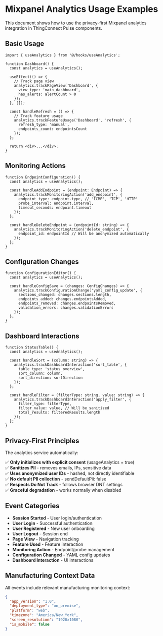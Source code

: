 # Mixpanel Analytics Usage Examples

This document shows how to use the privacy-first Mixpanel analytics integration in ThingConnect Pulse components.

## Basic Usage

```tsx
import { useAnalytics } from '@/hooks/useAnalytics';

function Dashboard() {
  const analytics = useAnalytics();

  useEffect(() => {
    // Track page view
    analytics.trackPageView('Dashboard', {
      view_type: 'main_dashboard',
      has_alerts: alertCount > 0
    });
  }, []);

  const handleRefresh = () => {
    // Track feature usage
    analytics.trackFeatureUsage('Dashboard', 'refresh', {
      refresh_type: 'manual',
      endpoints_count: endpointsCount
    });
  };

  return <div>...</div>;
}
```

## Monitoring Actions

```tsx
function EndpointConfiguration() {
  const analytics = useAnalytics();

  const handleAddEndpoint = (endpoint: Endpoint) => {
    analytics.trackMonitoringAction('add_endpoint', {
      endpoint_type: endpoint.type, // 'ICMP', 'TCP', 'HTTP'
      probe_interval: endpoint.interval,
      timeout_seconds: endpoint.timeout
    });
  };

  const handleDeleteEndpoint = (endpointId: string) => {
    analytics.trackMonitoringAction('delete_endpoint', {
      endpoint_id: endpointId // Will be anonymized automatically
    });
  };
}
```

## Configuration Changes

```tsx
function ConfigurationEditor() {
  const analytics = useAnalytics();

  const handleConfigSave = (changes: ConfigChanges) => {
    analytics.trackConfigurationChange('yaml_config_update', {
      sections_changed: changes.sections.length,
      endpoints_added: changes.endpointsAdded,
      endpoints_removed: changes.endpointsRemoved,
      validation_errors: changes.validationErrors
    });
  };
}
```

## Dashboard Interactions

```tsx
function StatusTable() {
  const analytics = useAnalytics();

  const handleSort = (column: string) => {
    analytics.trackDashboardInteraction('sort_table', {
      table_type: 'status_overview',
      sort_column: column,
      sort_direction: sortDirection
    });
  };

  const handleFilter = (filterType: string, value: string) => {
    analytics.trackDashboardInteraction('apply_filter', {
      filter_type: filterType,
      filter_value: value, // Will be sanitized
      total_results: filteredResults.length
    });
  };
}
```

## Privacy-First Principles

The analytics service automatically:

✅ **Only initializes with explicit consent** (usageAnalytics = true)  
✅ **Sanitizes PII** - removes emails, IPs, sensitive data  
✅ **Uses anonymized user IDs** - hashed, not directly identifiable  
✅ **No default PII collection** - sendDefaultPii: false  
✅ **Respects Do Not Track** - follows browser DNT settings  
✅ **Graceful degradation** - works normally when disabled  

## Event Categories

- **Session Started** - User login/authentication
- **User Login** - Successful authentication  
- **User Registered** - New user onboarding
- **User Logout** - Session end
- **Page View** - Navigation tracking
- **Feature Used** - Feature interaction
- **Monitoring Action** - Endpoint/probe management
- **Configuration Changed** - YAML config updates
- **Dashboard Interaction** - UI interactions

## Manufacturing Context Data

All events include relevant manufacturing monitoring context:

```json
{
  "app_version": "1.0",
  "deployment_type": "on_premise",
  "platform": "web",
  "timezone": "America/New_York",
  "screen_resolution": "1920x1080",
  "is_mobile": false
}
```